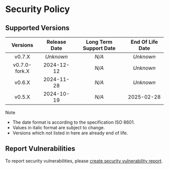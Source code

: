 # Security Policy

## Supported Versions

| **Versions** | **Release Date** | **Long Term Support Date** | **End Of Life Date** |
|:-:|:-:|:-:|:-:|
| v0.7.X | *Unknown* | *N/A* | *Unknown* |
| v0.7.0-fork.X | 2024-12-12 | *N/A* | *Unknown* |
| v0.6.X | 2024-11-28 | *N/A* | *Unknown* |
| v0.5.X | 2024-10-19 | *N/A* | 2025-02-28 |

> [!NOTE]
> - The date format is according to the specification ISO 8601.
> - Values in italic format are subject to change.
> - Versions which not listed in here are already end of life.

## Report Vulnerabilities

To report security vulnerabilities, please [create security vulnerability report](https://github.com/hugoalh/hugoalh/blob/main/guides/universal-contributing.md#create-security-vulnerability-report).
